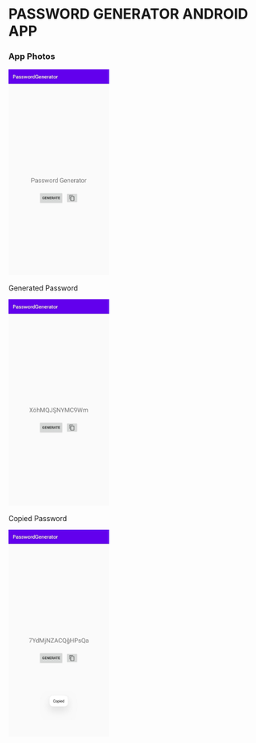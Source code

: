 <h1>PASSWORD GENERATOR ANDROID APP</h1>
<h3>App Photos</h3>
<img width="200"alt="main screen Image" src="https://github.com/codception/password-generator-android/blob/master/img/mainscreen.jpg" >
<p>Generated Password</p>
<img width="200"alt="create password Image" src="https://github.com/codception/password-generator-android/blob/master/img/createdpassword.jpg" >
<p>Copied Password</p>
<img width="200"alt="copied message Image" src="https://github.com/codception/password-generator-android/blob/master/img/copiedmessage.jpg" >
